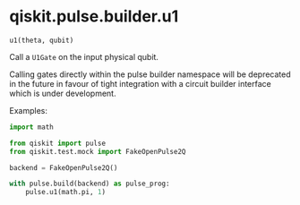 <span id="qiskit-pulse-builder-u1" />

# qiskit.pulse.builder.u1

<span id="undefined" />

`u1(theta, qubit)`

Call a `U1Gate` on the input physical qubit.

<Admonition title="Note" type="note">
  Calling gates directly within the pulse builder namespace will be deprecated in the future in favour of tight integration with a circuit builder interface which is under development.
</Admonition>

Examples:

```python
import math

from qiskit import pulse
from qiskit.test.mock import FakeOpenPulse2Q

backend = FakeOpenPulse2Q()

with pulse.build(backend) as pulse_prog:
    pulse.u1(math.pi, 1)
```
